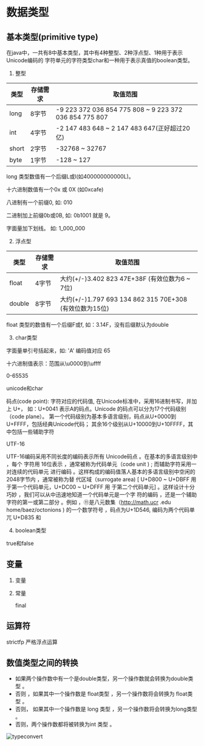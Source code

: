 # 数据类型

## 基本类型(primitive type)

在java中，一共有8中基本类型，其中有4种整型、2种浮点型、1种用于表示Unicode编码的
字符单元的字符类型char和一种用于表示真值的boolean类型。

1. 整型

|类型|存储需求|取值范围|
|---|---|---|
|long|8字节|-9 223 372 036 854 775 808 ~ 9 223 372 036 854 775 807|
|int|4字节|-2 147 483 648 ~ 2 147 483 647(正好超过20亿)|
|short|2字节|-32768 ~ 32767|
|byte|1字节|-128 ~ 127|

long 类型数值有一个后缀L或l(如400000000000L)。

十六进制数值有一个0x 或 0X (如0xcafe)

八进制有一个前缀0, 如: 010

二进制加上前缀0b或0B, 如: 0b1001 就是 9。

字面量加下划线。 如: 1_000_000

2. 浮点型

|类型|存储需求|取值范围|
|---|---|---|
|float|4字节|大约(+/-)3.402 823 47E+38F (有效位数为6 ~ 7位)|
|double|8字节|大约(+/-)1.797 693 134 862 315 70E+308 (有效位数为15位)

float 类型的数值有一个后缀F或f, 如：3.14F，没有后缀默认为double

3. char类型

字面量单引号括起来，如: 'A' 编码值对应 65

十六进制值表示：范围从\u0000到\uffff

0-65535

unicode和char

码点(code point): 字符对应的代码值, 在Unicode标准中，采用16进制书写，并加上
U+， 如：U+0041 表示A的码点。Unicode 的码点可以分为17个代码级别（code plane）。
第一个代码级别为基本多语言级别，码点从U+0000到U+FFFF，包括经典Unicode代码；
其余16个级别从U+10000到U+10FFFF，其中包括一些辅助字符

UTF-16

UTF-16编码采用不同长度的编码表示所有 Unicode码点 。在基本的多语言级别中 ，每个
字符用 16位表示 ，通常被称为代码单元（code unit ) ; 而辅助字符采用一对连续的代码单元
进行编码 。这样构成的编码值落人基本的多语言级别中空闲的2048字节内 ，通常被称为替
代区域（surrogate area) [ U+D800 ~ U+DBFF 用于第一个代码单元，U+DC00 ~ U+DFFF 用
于第二个代码单元]
。这样设计十分巧妙 ，我们可以从中迅速地知道一个代码单元是一个字
符的编码 ，还是一个辅助字符的第一或第二部分 。例如 ，⑪是八元数集（http://math.ucr .edu
home/baez/octonions ) 的一个数学符号 ，码点为U+1D546, 编码为两个代码单兀 U+D835 和


4. boolean类型

true和false

## 变量

1. 变量

2. 常量

    final


##  运算符

strictfp 严格浮点运算


## 数值类型之间的转换

* 如果两个操作数中有一个是double类型，另一个操作数就会转换为double类型 。
* 否则 ，如果其中一个操作数是 float类型 ，另一个操作数将会转换为 float类型 。
* 否则， 如果其中一个操作数是 long 类型 ，另一个操作数将会转换为long类型 。
* 否则，两个操作数都将被转换为int 类型 。

![typeconvert](./typeconvert.png)